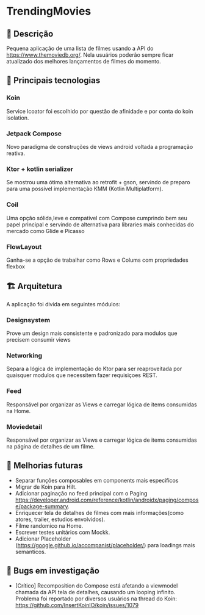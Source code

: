# TrendingMovies

## :memo: Descrição

Pequena aplicação de uma lista de filmes usando a API do https://www.themoviedb.org/. Nela usuários poderão sempre ficar atualizado dos melhores lançamentos de filmes do momento.

## :wrench: Principais tecnologias

### Koin
Service lcoator foi escolhido por questão de afinidade e por conta do koin isolation. 

### Jetpack Compose
Novo paradigma de construções de views android voltada a programação reativa.

### Ktor + kotlin serializer
Se mostrou uma ótima alternativa ao retrofit + gson, servindo de preparo para uma possivel implementação KMM (Kotlin Multiplatform).

### Coil
Uma opção sólida,leve e compativel com Compose cumprindo bem seu papel principal e servindo de alternativa para libraries mais conhecidas do mercado como Glide e Picasso

### FlowLayout
Ganha-se a opção de trabalhar como Rows e Colums com propriedades flexbox

## :building_construction: Arquitetura

A aplicação foi divida em seguintes módulos:
### Designsystem
Prove um design mais consistente e padronizado para modulos que precisem consumir views
### Networking
Separa a lógica de implementação do Ktor para ser reaproveitada por quaisquer modulos que necessitem fazer requisiçoes REST.
### Feed
Responsável por organizar as Views e carregar lógica de items consumidas na Home.
### Moviedetail
Responsável por organizar as Views e carregar lógica de items consumidas na página de detalhes de um filme.

## :construction: Melhorias futuras

- Separar funções composables em components mais especificos
- Migrar de Koin para Hilt.
- Adicionar paginação no feed principal com o Paging https://developer.android.com/reference/kotlin/androidx/paging/compose/package-summary.
- Enriquecer tela de detalhes de filmes com mais informações(como atores, trailer, estudios envolvidos).
- Filme randomico na Home.
- Escrever testes unitários com Mockk.
- Adicionar Placeholder (https://google.github.io/accompanist/placeholder/) para loadings mais semanticos.


## :bug: Bugs em investigação

- [Crítico] Recomposition do Compose está afetando a viewmodel chamada da API tela de detalhes, causando um looping infinito. Problema foi reportado por diversos usuários na thread do Koin: https://github.com/InsertKoinIO/koin/issues/1079
